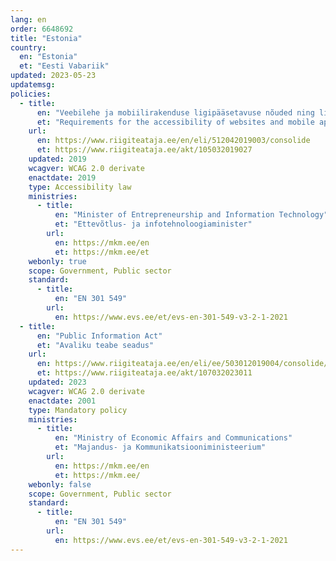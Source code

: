 ```yaml
---
lang: en
order: 6648692
title: "Estonia"
country:
  en: "Estonia"
  et: "Eesti Vabariik"
updated: 2023-05-23
updatemsg:
policies:
  - title:
      en: "Veebilehe ja mobiilirakenduse ligipääsetavuse nõuded ning ligipääsetavust kirjeldava teabe avaldamise kord"
      et: "Requirements for the accessibility of websites and mobile applications, and the rules for publishing information describing accessibility"
    url:
      en: https://www.riigiteataja.ee/en/eli/512042019003/consolide
      et: https://www.riigiteataja.ee/akt/105032019027
    updated: 2019
    wcagver: WCAG 2.0 derivate
    enactdate: 2019
    type: Accessibility law
    ministries:
      - title:
          en: "Minister of Entrepreneurship and Information Technology"
          et: "Ettevõtlus- ja infotehnoloogiaminister"
        url:
          en: https://mkm.ee/en
          et: https://mkm.ee/et
    webonly: true
    scope: Government, Public sector
    standard:
      - title:
          en: "EN 301 549"
        url:
          en: https://www.evs.ee/et/evs-en-301-549-v3-2-1-2021
  - title:
      en: "Public Information Act"
      et: "Avaliku teabe seadus"
    url:
      en: https://www.riigiteataja.ee/en/eli/ee/503012019004/consolide/current
      et: https://www.riigiteataja.ee/akt/107032023011
    updated: 2023
    wcagver: WCAG 2.0 derivate
    enactdate: 2001
    type: Mandatory policy
    ministries:
      - title:
          en: "Ministry of Economic Affairs and Communications"
          et: "Majandus- ja Kommunikatsiooniministeerium"
        url:
          en: https://mkm.ee/en
          et: https://mkm.ee/
    webonly: false
    scope: Government, Public sector
    standard:
      - title:
          en: "EN 301 549"
        url:
          en: https://www.evs.ee/et/evs-en-301-549-v3-2-1-2021
---
```


